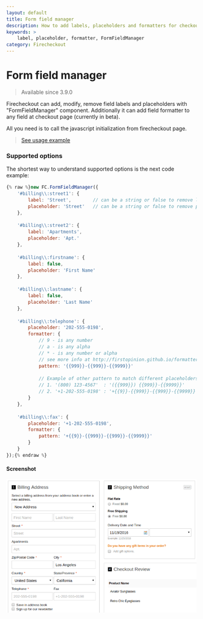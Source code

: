 ```yaml
---
layout: default
title: Form field manager
description: How to add labels, placeholders and formatters for checkout fields
keywords: >
    label, placeholder, formatter, FormFieldManager
category: Firecheckout
---
```


# Form field manager

> Available since 3.9.0

Firecheckout can add, modify, remove field labels and placeholders with
"FormFieldManager" component. Additionally it can add field formatter to any field
at checkout page (currently in beta).

All you need is to call the javascript initialization from firecheckout page.

> [See usage example](../street-line-labels/)

### Supported options

The shortest way to understand supported options is the next code example:

```js
{% raw %}new FC.FormFieldManager({
    '#billing\\:street1': {
        label: 'Street',        // can be a string or false to remove label
        placeholder: 'Street'   // can be a string or false to remove placeholer
    },

    '#billing\\:street2': {
        label: 'Apartments',
        placeholder: 'Apt.'
    },

    '#billing\\:firstname': {
        label: false,
        placeholder: 'First Name'
    },

    '#billing\\:lastname': {
        label: false,
        placeholder: 'Last Name'
    },

    '#billing\\:telephone': {
        placeholder: '202-555-0198',
        formatter: {
            // 9 - is any number
            // a - is any alpha
            // * - is any number or alpha
            // see more info at http://firstopinion.github.io/formatter.js/
            pattern: '{{999}}-{{999}}-{{9999}}'

            // Example of other pattern to match different placeholders:
            // 1. '(800) 123-4567'  : '({{999}}) {{999}}-{{9999}}'
            // 2. '+1-202-555-0198' : '+{{9}}-{{999}}-{{999}}-{{9999}}'
        }
    },

    '#billing\\:fax': {
        placeholder: '+1-202-555-0198',
        formatter: {
            pattern: '+{{9}}-{{999}}-{{999}}-{{9999}}'
        }
    }
});{% endraw %}
```

#### Screenshot

![Street line 2 label and placeholder](/images/m1/firecheckout/form-field-manager/form-field-manager.png)
